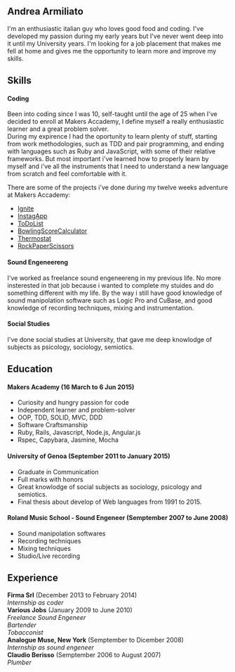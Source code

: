 ## Andrea Armiliato

I'm an enthusiastic italian guy who loves good food and coding. I've developed my passion during my early years but I've never went deep into it until my University years. I'm looking for a job placement that makes me fell at home and gives me the opportunity to learn more and improve my skills.

## Skills

#### Coding

Been into coding since I was 10, self-taught until the age of 25 when I've decided to enroll at Makers Accademy, I define myself a really enthusiastic learner and a great problem solver.  
During my expirence I had the oportunity to learn plenty of stuff, starting from work methodologies, such as TDD and pair programming, and ending with languages such as Ruby and JavaScript, with some of their relative frameworks. But most important i've learned how to properly learn by myself and i've all the instruments that I need to understand a new language from scratch and feel comfortable with it.

There are some of the projects i've done during my twelve weeks adventure at Makers Accademy:

- [Ignite](https://github.com/IgniteIt/ignite_it)
- [InstagApp](https://github.com/armi1189/instagram-challenge)
- [ToDoList](https://github.com/armi1189/todo_challenge)
- [BowlingScoreCalculator](https://github.com/armi1189/bowling-challenge)
- [Thermostat](https://github.com/armi1189/Thermostat_Interface)
- [RockPaperScissors](https://github.com/armi1189/rps-challenge)
   

#### Sound Engeneereng

I've worked as freelance sound engeneereng in my previous life. No more insterested in that job because i wanted to complete my stuides and do something different with my life. By the way i still have good knowledge of sound manipolation software such as Logic Pro and CuBase, and good knowledge of recording techniques, mixing and instrumentation.

  
#### Social Studies

I've done social studies at University, that gave me deep knowlodge of subjects as psicology, sociology, semiotics.

  
## Education

#### Makers Academy (16 March to 6 Jun 2015)

- Curiosity and hungry passion for code
- Independent learner and problem-solver
- OOP, TDD, SOLID, MVC, DDD
- Software Craftsmanship
- Ruby, Rails, Javascript, Node.js, Angular.js
- Rspec, Capybara, Jasmine, Mocha

#### University of Genoa (September 2011 to January 2015)

- Graduate in Communication
- Full marks with honors
- Great knowlodge of social subjects as sociology, psicology and semiotics.
- Final thesis about develop of Web languages from 1991 to 2015.

#### Roland Music School - Sound Engeneer (Semptember 2007 to June 2008)

- Sound manipolation softwares
- Recording techniques
- Mixing techniques
- Studio/Live recording

## Experience

**Firma Srl** (December 2013 to February 2014)  
*Internship as coder*  
**Various Jobs** (January 2009 to June 2010)  
*Freelance Sound Engeneer*  
*Bartender*  
*Tobacconist*  
**Analogue Muse, New York** (Semptember to Dicember 2008)  
*Internship as sound engeneer*  
**Claudio Berisso** (Semptember 2006 to August 2007)  
*Plumber*  
